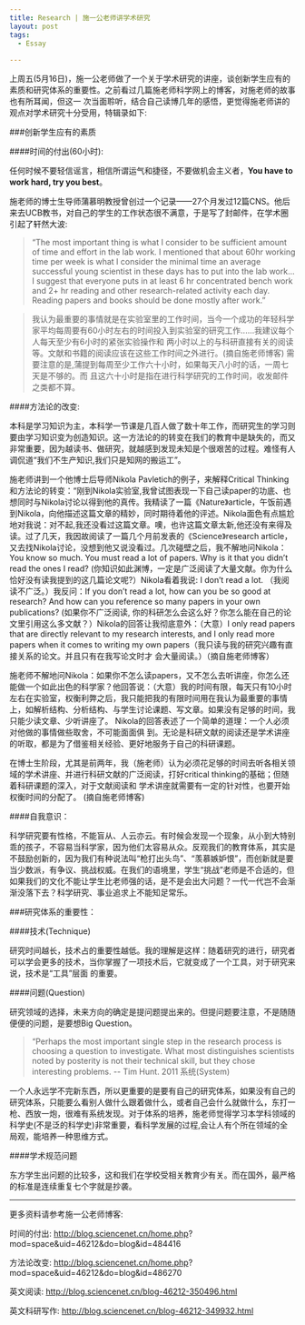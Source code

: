 ```yaml
---
title: Research | 施一公老师讲学术研究
layout: post
tags:
  - Essay
  
---
```


上周五(5月16日)，施一公老师做了一个关于学术研究的讲座，谈创新学生应有的素质和研究体系的重要性。之前看过几篇施老师科学网上的博客，对施老师的故事也有所耳闻，但这一 次当面聆听，结合自己读博几年的感悟，更觉得施老师讲的观点对学术研究十分受用，特辑录如下:

###创新学生应有的素质

####时间的付出(60小时): 

任何时候不要轻信谣言，相信所谓运气和捷径，不要做机会主义者，**You have to work hard, try you best**。

施老师的博士生导师蒲慕明教授曾创过一个记录——27个月发过12篇CNS。他后来去UCB教书，对自己的学生的工作状态很不满意，于是写了封邮件，在学术圈引起了轩然大波:

>“The most important thing is what I consider to be sufficient amount of time and effort in the lab work. I mentioned that about 60hr working time per week is what I consider the minimal time an average successful young scientist in these days has to put into the lab work... I suggest that everyone puts in at least 6 hr concentrated bench work and 2+ hr reading and other research-related activity each day. Reading papers and books should be done mostly after work.”

>我认为最重要的事情就是在实验室里的工作时间，当今一个成功的年轻科学家平均每周要有60小时左右的时间投入到实验室的研究工作......我建议每个人每天至少有6小时的紧张实验操作和 两小时以上的与科研直接有关的阅读等。文献和书籍的阅读应该在这些工作时间之外进行。(摘自施老师博客)
需要注意的是,蒲提到每周至少工作六十小时，如果每天八小时的话，一周七天是不够的。而 且这六十小时是指在进行科学研究的工作时间，收发邮件之类都不算。

####方法论的改变:

本科是学习知识为主，本科学一节课是几百人做了数十年工作，而研究生的学习则要由学习知识变为创造知识。这一方法论的的转变在我们的教育中是缺失的，而又非常重要，因为越读书、做研究，就越感到发现未知是个很艰苦的过程。难怪有人调侃道“我们不生产知识,我们只是知网的搬运工”。

施老师讲到一个他博士后导师Nikola Pavletich的例子，来解释Critical Thinking和方法论的转变：“刚到Nikola实验室,我曾试图表现一下自己读paper的功底、也想同时与Nikola讨论以得到他的真传。我精读了一篇《Nature》article，午饭前遇到Nikola，向他描述这篇文章的精妙，同时期待着他的评述。Nikola面色有点尴尬地对我说：对不起,我还没看过这篇文章。噢，也许这篇文章太新,他还没有来得及读。过了几天，我因故阅读了一篇几个月前发表的《Science》research article，又去找Nikola讨论，没想到他又说没看过。几次碰壁之后，我不解地问Nikola：You know so much. You must read a lot of papers. Why is it that you didn’t read the ones I read? (你知识如此渊博，一定是广泛阅读了大量文献。你为什么恰好没有读我提到的这几篇论文呢?）Nikola看着我说: I don’t read a lot. （我阅读不广泛。）我反问：If you don’t read a lot, how can you be so good at research? And how can you reference so many papers in your own publications? (如果你不广泛阅读, 你的科研怎么会这么好？你怎么能在自己的论文里引用这么多文献？）Nikola的回答让我彻底意外：（大意）I only read papers that are directly relevant to my research interests, and I only read more papers when it comes to writing my own papers（我只读与我的研究兴趣有直接关系的论文。并且只有在我写论文时才 会大量阅读。）（摘自施老师博客） 

施老师不解地问Nikola：如果你不怎么读papers，又不怎么去听讲座，你怎么还能做一个如此出色的科学家？他回答说：（大意）我的时间有限，每天只有10小时左右在实验室，权衡利弊之后，我只能把我的有限时间用在我认为最重要的事情上，如解析结构、分析结构、与学生讨论课题、写文章。如果没有足够的时间，我只能少读文章、少听讲座了。 Nikola的回答表述了一个简单的道理：一个人必须对他做的事情做些取舍，不可能面面俱 到。无论是科研文献的阅读还是学术讲座的听取，都是为了借鉴相关经验、更好地服务于自己的科研课题。

在博士生阶段，尤其是前两年，我（施老师）认为必须花足够的时间去听各相关领域的学术讲座、并进行科研文献的广泛阅读，打好critical thinking的基础；但随着科研课题的深入，对于文献阅读和 学术讲座就需要有一定的针对性，也要开始权衡时间的分配了。 (摘自施老师博客)

####自我意识：

科学研究要有性格，不能盲从、人云亦云。有时候会发现一个现象，从小到大特别乖的孩子，不容易当科学家，因为他们太容易从众。反观我们的教育体系，其实是不鼓励创新的，因为我们有种说法叫“枪打出头鸟”、“羡慕嫉妒恨”，而创新就是要当少数派，有争议、挑战权威。在我们的语境里，学生“挑战”老师是不合适的，但如果我们的文化不能让学生比老师强的话，是不是会出大问题？一代一代岂不会渐渐没落下去？科学研究、事业追求上不能知足常乐。

###研究体系的重要性：

####技术(Technique)

研究时间越长，技术占的重要性越低。我的理解是这样：随着研究的进行，研究者可以学会更多的技术，当你掌握了一项技术后，它就变成了一个工具，对于研究来说，技术是“工具”层面 的重要。

####问题(Question)

研究领域的选择，未来方向的确定是提问题提出来的。但提问题要注意，不是随随便便的问题，是要想Big Question。

>“Perhaps the most important single step in the research process is choosing a question to investigate. What most distinguishes scientists noted by posterity is not their technical skill, but they chose interesting problems. -- Tim Hunt. 2011
系统(System)

一个人永远学不完新东西，所以更重要的是要有自己的研究体系，如果没有自己的研究体系，只能要么看别人做什么跟着做什么，或者自己会什么就做什么，东打一枪、西放一炮，很难有系统发现。对于体系的培养，施老师觉得学习本学科领域的科学史(不是泛的科学史)非常重要，看科学发展的过程,会让人有个所在领域的全局观，能培养一种思维方式。

####学术规范问题

东方学生出问题的比较多，这和我们在学校受相关教育少有关。而在国外，最严格的标准是连续重复七个字就是抄袭。 

*** 

更多资料请参考施一公老师博客: 

时间的付出: http://blog.sciencenet.cn/home.php? mod=space&uid=46212&do=blog&id=484416

方法论改变: http://blog.sciencenet.cn/home.php? mod=space&uid=46212&do=blog&id=486270

英文阅读: http://blog.sciencenet.cn/blog-46212-350496.html

英文科研写作: http://blog.sciencenet.cn/blog-46212-349932.html